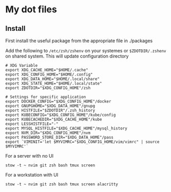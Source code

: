 # My dot files


## Install
First install the useful package from the appropriate file in ./packages

Add the following to `/etc/zsh/zshenv` on your systemes or  `$ZDOTDIR/.zshenv` on shared system.
This will update configuration directory
```
# XDG Variable
export XDG_CACHE_HOME="$HOME/.cache"
export XDG_CONFIG_HOME="$HOME/.config"
export XDG_DATA_HOME="$HOME/.local/share"
export XDG_STATE_HOME="$HOME/.local/state"
export ZDOTDIR="$XDG_CONFIG_HOME"/zsh

# Settings for specific application
export DOCKER_CONFIG="$XDG_CONFIG_HOME"/docker
export GNUPGHOME="$XDG_DATA_HOME"/gnupg
export HISTFILE="$ZDOTDIR"/.zsh_history
export KUBECONFIG="$XDG_CONFIG_HOME"/kube/config
export KUBECACHEDIR="$XDG_CACHE_HOME"/kube
export LESSHISTFILE="-"
export MYSQL_HISTFILE="$XDG_CACHE_HOME"/mysql_history
export NVM_DIR="$XDG_CONFIG_HOME"/nvm
export PASSWORD_STORE_DIR="$XDG_DATA_HOME"/pass
export `VIMINIT='let $MYVIMRC="$XDG_CONFIG_HOME/vim/vimrc" | source $MYVIMRC'`
```

For a server with no UI
```
stow -t ~ nvim git zsh bash tmux screen
```

For a workstation with UI
```
stow -t ~ nvim git zsh bash tmux screen alacritty
```
